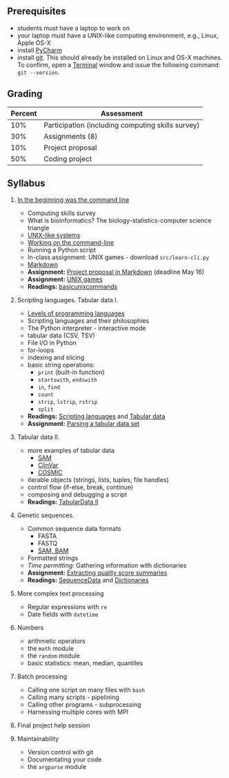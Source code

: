 ## Prerequisites
* students must have a laptop to work on
* your laptop must have a UNIX-like computing environment, e.g., Linux, Apple OS-X
* install [PyCharm](https://www.jetbrains.com/pycharm/)
* install [git](https://git-scm.com/book/en/v2/Getting-Started-Installing-Git).  This should already be installed on Linux and OS-X machines.  To confirm, open a [Terminal](https://en.wikipedia.org/wiki/Terminal_emulator) window and issue the following command: `git --version`.

## Grading

| Percent | Assessment |
|---------|------------|
| 10% | Participation (including computing skills survey) |
| 30% | Assignments (8) |
| 10% | Project proposal |
| 50% | Coding project |


## Syllabus

1. [In the beginning was the command line](http://cristal.inria.fr/~weis/info/commandline.html)
   * Computing skills survey 
   * What is bioinformatics?  The biology-statistics-computer science triangle
   * [UNIX-like systems](https://en.wikipedia.org/wiki/Unix-like)
   * [Working on the command-line](basicunixcommands.md)
   * Running a Python script
   * In-class assignment: UNIX games - download `src/learn-cli.py`
   * [Markdown](http://daringfireball.net/projects/markdown/basics)
   * **Assignment:** [Project proposal in Markdown](proposal-example.md) (deadline May 16)
   * **Assignment:** [UNIX games](src/learn-cli.py)
   * **Readings:** [basicunixcommands](Readings/basicunixcommands.md)


2. Scripting languages.  Tabular data I.
   * [Levels of programming languages](https://en.wikipedia.org/wiki/Low-level_programming_language)
   * Scripting languages and their philosophies
   * The Python interpreter - interactive mode
   * tabular data (CSV, TSV)
   * File I/O in Python
   * for-loops
   * indexing and slicing
   * basic string operations:
     * `print` (built-in function)
     * `startswith`, `endswith`
     * `in`, `find`
     * `count`
     * `strip`, `lstrip`, `rstrip`
     * `split`
   * **Readings:** [Scripting languages](Readings/ScriptingLanguages.md) and [Tabular data](Readings/TabularData.md)
   * **Assignment:** [Parsing a tabular data set](Assignments/Assignment2.md)

3. Tabular data II.  
   * more examples of tabular data
     * [SAM](https://samtools.github.io/hts-specs/)
     * [ClinVar](https://www.ncbi.nlm.nih.gov/clinvar/)
     * [COSMIC](http://cancer.sanger.ac.uk/cosmic)
   * iterable objects (strings, lists, tuples, file handles)
   * control flow (if-else, break, continue)
   * composing and debugging a script
   * **Readings:** [TabularData II](Readings/TabularData2.md)

4. Genetic sequences.
   * Common sequence data formats
     * FASTA
     * FASTQ
     * [SAM, BAM](https://samtools.github.io/hts-specs/)
   * Formatted strings
   * *Time permitting:* Gathering information with dictionaries
   * **Assignment:** [Extracting quality score summaries](Assignments/Assignment3.md)
   * **Readings:** [SequenceData](Readings/SequenceData.md) and [Dictionaries](Readings/Dictionaries.md)

5. More complex text processing
   * Regular expressions with `re`
   * Date fields with `datetime`

6. Numbers
   * arithmetic operators
   * the `math` module
   * the `random` module
   * basic statistics: mean, median, quantiles

7. Batch processing
   * Calling one script on many files with `bash`
   * Calling many scripts - pipelining
   * Calling other programs - subprocessing
   * Harnessing multiple cores with MPI

8. Final project help session

9. Maintainability
   * Version control with git
   * Documentating your code
   * the `argparse` module

